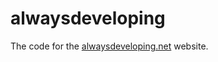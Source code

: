 alwaysdeveloping
========

The code for the [alwaysdeveloping.net](http://www.alwaysdeveloping.net) website.
